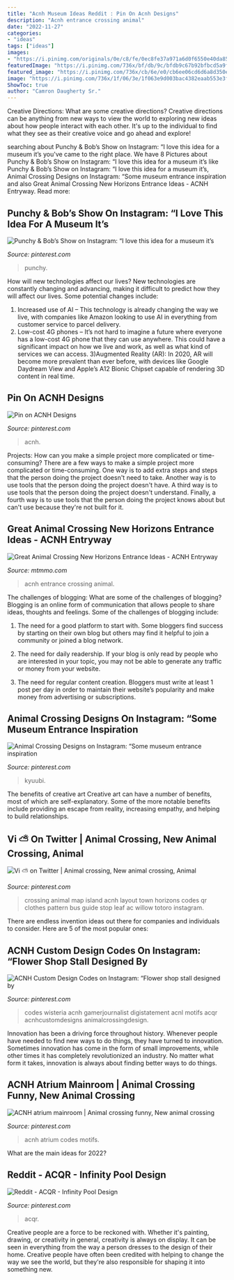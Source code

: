 ```yaml
---
title: "Acnh Museum Ideas Reddit : Pin On Acnh Designs"
description: "Acnh entrance crossing animal"
date: "2022-11-27"
categories:
- "ideas"
tags: ["ideas"]
images:
- "https://i.pinimg.com/originals/0e/c8/fe/0ec8fe37a971a6d0f6550e40da854b9e.jpg"
featuredImage: "https://i.pinimg.com/736x/bf/db/9c/bfdb9c67b92bfbcd5a9f67c5fe3c47f9.jpg"
featured_image: "https://i.pinimg.com/736x/cb/6e/e0/cb6ee06cd6d6a8d350e6296585c18f86.jpg"
image: "https://i.pinimg.com/736x/1f/06/3e/1f063e9d003bac4382eaab553e3f5f79.jpg"
ShowToc: true
author: "Camron Daugherty Sr."
---
```



Creative Directions: What are some creative directions?
Creative directions can be anything from new ways to view the world to exploring new ideas about how people interact with each other. It's up to the individual to find what they see as their creative voice and go ahead and explore!

	

		
searching about Punchy &amp; Bob’s Show on Instagram: “I love this idea for a museum it’s you've came to the right place. We have 8 Pictures about Punchy &amp; Bob’s Show on Instagram: “I love this idea for a museum it’s like Punchy &amp; Bob’s Show on Instagram: “I love this idea for a museum it’s, Animal Crossing Designs on Instagram: “Some museum entrance inspiration and also Great Animal Crossing New Horizons Entrance Ideas - ACNH Entryway. Read more:
		
    
## Punchy &amp; Bob’s Show On Instagram: “I Love This Idea For A Museum It’s

<img loading=lazy src="https://i.pinimg.com/736x/5a/73/ec/5a73ec0922ae9fbd2b9ec3d99d3cff3e.jpg" onerror="this.onerror=null;this.src='https://tse2.mm.bing.net/th?id=OIP.Sd-mTURdyQzjC5kBtERdTgHaEU&amp;pid=15.1';" alt="Punchy &amp; Bob’s Show on Instagram: “I love this idea for a museum it’s">

_Source: pinterest.com_

>punchy. 

	

How will new technologies affect our lives?
New technologies are constantly changing and advancing, making it difficult to predict how they will affect our lives. Some potential changes include: 
1) Increased use of AI – This technology is already changing the way we live, with companies like Amazon looking to use AI in everything from customer service to parcel delivery. 
2) Low-cost 4G phones – It’s not hard to imagine a future where everyone has a low-cost 4G phone that they can use anywhere. This could have a significant impact on how we live and work, as well as what kind of services we can access. 
3)Augmented Reality (AR): In 2020, AR will become more prevalent than ever before, with devices like Google Daydream View and Apple’s A12 Bionic Chipset capable of rendering 3D content in real time.

    
## Pin On ACNH Designs

<img loading=lazy src="https://i.pinimg.com/736x/bf/db/9c/bfdb9c67b92bfbcd5a9f67c5fe3c47f9.jpg" onerror="this.onerror=null;this.src='https://tse4.mm.bing.net/th?id=OIP.xdvJEYLjou_yByLynVC6VgHaEK&amp;pid=15.1';" alt="Pin on ACNH Designs">

_Source: pinterest.com_

>acnh. 

	

Projects: How can you make a simple project more complicated or time-consuming?
There are a few ways to make a simple project more complicated or time-consuming. One way is to add extra steps and steps that the person doing the project doesn't need to take. Another way is to use tools that the person doing the project doesn't have. A third way is to use tools that the person doing the project doesn't understand. Finally, a fourth way is to use tools that the person doing the project knows about but can't use because they're not built for it.

    
## Great Animal Crossing New Horizons Entrance Ideas - ACNH Entryway

<img loading=lazy src="https://www.mtmmo.com/upload/20200813/6373293233803233134811072.png" onerror="this.onerror=null;this.src='https://tse2.mm.bing.net/th?id=OIP.s-2J75qse7Mz9FBSR5bjIgHaEK&amp;pid=15.1';" alt="Great Animal Crossing New Horizons Entrance Ideas - ACNH Entryway">

_Source: mtmmo.com_

>acnh entrance crossing animal. 

	

The challenges of blogging: What are some of the challenges of blogging?
Blogging is an online form of communication that allows people to share ideas, thoughts and feelings. Some of the challenges of blogging include:
1. The need for a good platform to start with. Some bloggers find success by starting on their own blog but others may find it helpful to join a community or joined a blog network.

2. The need for daily readership. If your blog is only read by people who are interested in your topic, you may not be able to generate any traffic or money from your website.

3. The need for regular content creation. Bloggers must write at least 1 post per day in order to maintain their website’s popularity and make money from advertising or subscriptions.

    
## Animal Crossing Designs On Instagram: “Some Museum Entrance Inspiration

<img loading=lazy src="https://i.pinimg.com/originals/0e/c8/fe/0ec8fe37a971a6d0f6550e40da854b9e.jpg" onerror="this.onerror=null;this.src='https://tse4.mm.bing.net/th?id=OIP.Hpt4rkGzPUVPi-xT3-3_rQHaEL&amp;pid=15.1';" alt="Animal Crossing Designs on Instagram: “Some museum entrance inspiration">

_Source: pinterest.com_

>kyuubi. 

	

The benefits of creative art
Creative art can have a number of benefits, most of which are self-explanatory. Some of the more notable benefits include providing an escape from reality, increasing empathy, and helping to build relationships.

    
## Vi ⛅️ On Twitter | Animal Crossing, New Animal Crossing, Animal

<img loading=lazy src="https://i.pinimg.com/736x/78/a9/18/78a91868b2932cc99f71cdf0ea21a3c2.jpg" onerror="this.onerror=null;this.src='https://tse3.mm.bing.net/th?id=OIP.zl625Kl-4LZh_DsTePyD6gHaHa&amp;pid=15.1';" alt="Vi ⛅️ on Twitter | Animal crossing, New animal crossing, Animal">

_Source: pinterest.com_

>crossing animal map island acnh layout town horizons codes qr clothes pattern bus guide stop leaf ac willow totoro instagram. 

	

There are endless invention ideas out there for companies and individuals to consider. Here are 5 of the most popular ones:

    
## ACNH Custom Design Codes On Instagram: “Flower Shop Stall Designed By

<img loading=lazy src="https://i.pinimg.com/736x/21/de/84/21de84fd85c67cbe23d0d4011127940a.jpg" onerror="this.onerror=null;this.src='https://tse1.mm.bing.net/th?id=OIP.ys5sbQHYpBm59zxmZROZJwHaHa&amp;pid=15.1';" alt="ACNH Custom Design Codes on Instagram: “Flower shop stall designed by">

_Source: pinterest.com_

>codes wisteria acnh gamerjournalist digistatement acnl motifs acqr acnhcustomdesigns animalcrossingdesign. 

	

Innovation has been a driving force throughout history. Whenever people have needed to find new ways to do things, they have turned to innovation. Sometimes innovation has come in the form of small improvements, while other times it has completely revolutionized an industry. No matter what form it takes, innovation is always about finding better ways to do things.

    
## ACNH Atrium Mainroom | Animal Crossing Funny, New Animal Crossing

<img loading=lazy src="https://i.pinimg.com/736x/cb/6e/e0/cb6ee06cd6d6a8d350e6296585c18f86.jpg" onerror="this.onerror=null;this.src='https://tse4.mm.bing.net/th?id=OIP.4zW-6t_OusSmDtIhSuboSgHaId&amp;pid=15.1';" alt="ACNH atrium mainroom | Animal crossing funny, New animal crossing">

_Source: pinterest.com_

>acnh atrium codes motifs. 

	

What are the main ideas for 2022?
 

    
## Reddit - ACQR - Infinity Pool Design

<img loading=lazy src="https://i.pinimg.com/736x/1f/06/3e/1f063e9d003bac4382eaab553e3f5f79.jpg" onerror="this.onerror=null;this.src='https://tse4.mm.bing.net/th?id=OIP.FA10rjrV_OQr7P-HoQatswHaTQ&amp;pid=15.1';" alt="Reddit - ACQR - Infinity Pool Design">

_Source: pinterest.com_

>acqr. 

	

Creative people are a force to be reckoned with. Whether it's painting, drawing, or creativity in general, creativity is always on display. It can be seen in everything from the way a person dresses to the design of their home. Creative people have often been credited with helping to change the way we see the world, but they're also responsible for shaping it into something new.

